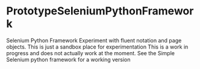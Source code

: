 # PrototypeSeleniumPythonFramework
Selenium Python Framework Experiment with fluent notation and page objects. This is just a sandbox place for experimentation
This is a work in progress and does not actually work at the moment. See the Simple Selenium python framework for a working version
